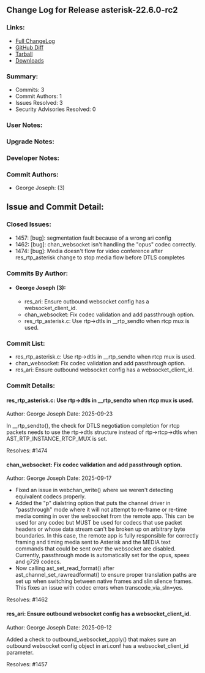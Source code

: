
## Change Log for Release asterisk-22.6.0-rc2

### Links:

 - [Full ChangeLog](https://downloads.asterisk.org/pub/telephony/asterisk/releases/ChangeLog-22.6.0-rc2.html)  
 - [GitHub Diff](https://github.com/asterisk/asterisk/compare/22.6.0-rc1...22.6.0-rc2)  
 - [Tarball](https://downloads.asterisk.org/pub/telephony/asterisk/asterisk-22.6.0-rc2.tar.gz)  
 - [Downloads](https://downloads.asterisk.org/pub/telephony/asterisk)  

### Summary:

- Commits: 3
- Commit Authors: 1
- Issues Resolved: 3
- Security Advisories Resolved: 0

### User Notes:


### Upgrade Notes:


### Developer Notes:


### Commit Authors:

- George Joseph: (3)

## Issue and Commit Detail:

### Closed Issues:

  - 1457: [bug]: segmentation fault because of a wrong ari config
  - 1462: [bug]: chan_websocket isn't handling the "opus" codec correctly.
  - 1474: [bug]: Media doesn't flow for video conference after res_rtp_asterisk change to stop media flow before DTLS completes

### Commits By Author:

- #### George Joseph (3):
  - res_ari: Ensure outbound websocket config has a websocket_client_id.
  - chan_websocket: Fix codec validation and add passthrough option.
  - res_rtp_asterisk.c: Use rtp->dtls in __rtp_sendto when rtcp mux is used.


### Commit List:

-  res_rtp_asterisk.c: Use rtp->dtls in __rtp_sendto when rtcp mux is used.
-  chan_websocket: Fix codec validation and add passthrough option.
-  res_ari: Ensure outbound websocket config has a websocket_client_id.

### Commit Details:

#### res_rtp_asterisk.c: Use rtp->dtls in __rtp_sendto when rtcp mux is used.
  Author: George Joseph
  Date:   2025-09-23

  In __rtp_sendto(), the check for DTLS negotiation completion for rtcp packets
  needs to use the rtp->dtls structure instead of rtp->rtcp->dtls when
  AST_RTP_INSTANCE_RTCP_MUX is set.

  Resolves: #1474

#### chan_websocket: Fix codec validation and add passthrough option.
  Author: George Joseph
  Date:   2025-09-17

  * Fixed an issue in webchan_write() where we weren't detecting equivalent
    codecs properly.
  * Added the "p" dialstring option that puts the channel driver in
    "passthrough" mode where it will not attempt to re-frame or re-time
    media coming in over the websocket from the remote app.  This can be used
    for any codec but MUST be used for codecs that use packet headers or whose
    data stream can't be broken up on arbitrary byte boundaries. In this case,
    the remote app is fully responsible for correctly framing and timing media
    sent to Asterisk and the MEDIA text commands that could be sent over the
    websocket are disabled.  Currently, passthrough mode is automatically set
    for the opus, speex and g729 codecs.
  * Now calling ast_set_read_format() after ast_channel_set_rawreadformat() to
    ensure proper translation paths are set up when switching between native
    frames and slin silence frames.  This fixes an issue with codec errors
    when transcode_via_sln=yes.

  Resolves: #1462

#### res_ari: Ensure outbound websocket config has a websocket_client_id.
  Author: George Joseph
  Date:   2025-09-12

  Added a check to outbound_websocket_apply() that makes sure an outbound
  websocket config object in ari.conf has a websocket_client_id parameter.

  Resolves: #1457

